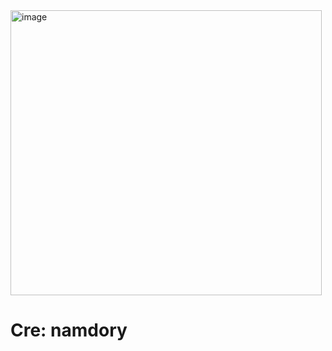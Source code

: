 <img width="498" height="456" alt="image" src="https://github.com/user-attachments/assets/37a3682a-7ca6-4b9e-ab7f-7d71d1a605f1" />  

# Cre: namdory

